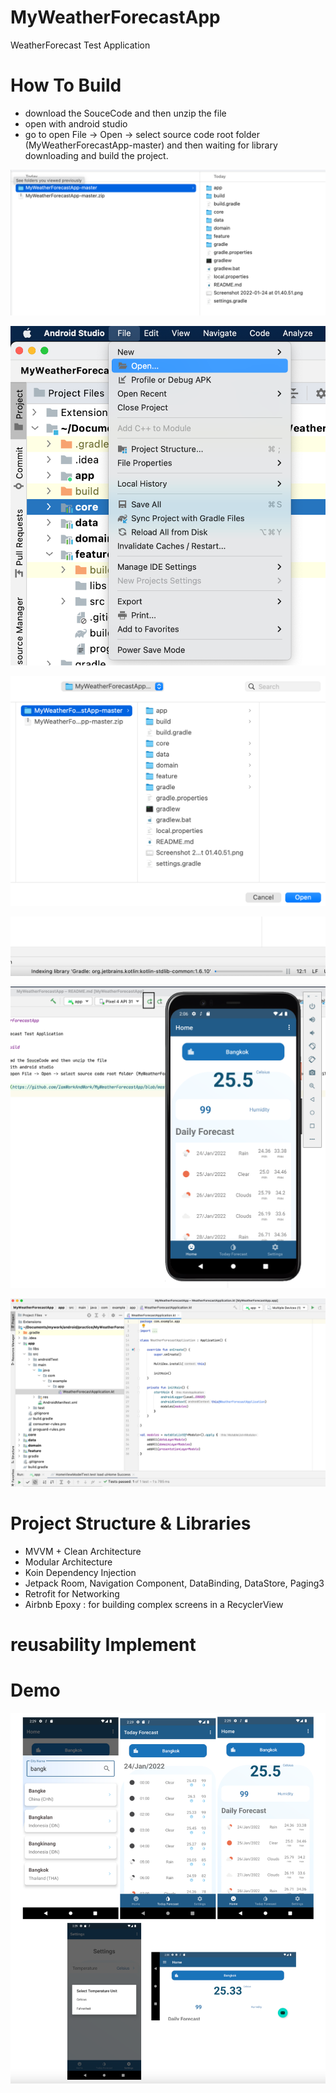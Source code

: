 # MyWeatherForecastApp

WeatherForecast Test Application

# How To Build

  - download the SouceCode and then unzip the file 
  - open with android studio
  - go to open File -> Open -> select source code root folder (MyWeatherForecastApp-master) and then waiting for library downloading and build the project.

![project](https://github.com/IamWorkAndWork/MyWeatherForecastApp/blob/master/images/1unzipFile.png)

![project](https://github.com/IamWorkAndWork/MyWeatherForecastApp/blob/master/images/2openAndroidStudioAndOpen.png)

![project](https://github.com/IamWorkAndWork/MyWeatherForecastApp/blob/master/images/3selectProject.png)

![project](https://github.com/IamWorkAndWork/MyWeatherForecastApp/blob/master/images/4waitingForBuild.png)

![project](https://github.com/IamWorkAndWork/MyWeatherForecastApp/blob/master/images/5runTheProject.png)

![project](https://github.com/IamWorkAndWork/MyWeatherForecastApp/blob/master/images/6projectStructure)

# Project Structure & Libraries

- MVVM + Clean Architecture
- Modular Architecture   
- Koin Dependency Injection
- Jetpack Room, Navigation Component, DataBinding, DataStore, Paging3
- Retrofit for Networking  
- Airbnb Epoxy : for building complex screens in a RecyclerView

# reusability Implement


# Demo

![project](https://github.com/IamWorkAndWork/MyWeatherForecastApp/blob/master/images/appDemo.png)

